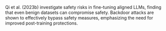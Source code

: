 Qi et al. (2023b) investigate safety risks in fine-tuning aligned LLMs, finding that even benign datasets can compromise safety. Backdoor attacks are shown to effectively bypass safety measures, emphasizing the need for improved post-training protections.